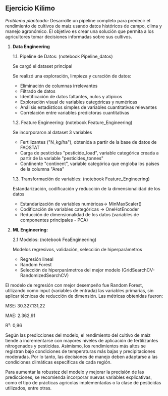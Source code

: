 ## **Ejercicio Kilimo**

*Problema planteado:* Desarrolle un pipeline completo para predecir el rendimiento de cultivos de maíz usando datos históricos de campo, clima y manejo agronómico.
El objetivo es crear una solución que permita a los agricultores tomar decisiones informadas sobre sus cultivos.


1. **Data Engineering**

   1.1. Pipeline de Datos: (notebook Pipeline_datos)

   Se cargó el dataset principal

   Se realizó una exploración, limpieza y curación de datos:
   
      - Eliminación de columnas irrelevantes
      - Filtrado de datos 
      - Identificación de datos faltantes, nulos y atípicos
      - Exploración visual de variables categóricas y numéricas 
      - Análisis estadísticos simples de variables cuantitativas relevantes
      - Correlación entre variables predictoras cuantitativas 
      
   1.2. Feature Engineering: (notebook Feature_Engineering)     
      
   Se incorporaron al dataset 3 variables 
   
      - Fertilizantes ("N_kg/ha"), obtenida a partir de la base de datos de FAOSTAT
      - Carga de pesticidas "pesticide_load", variable categórica creada a partir de la variable "pesticides_tonnes"
      - Continente "continent", variable categórica que engloba los países de la columna "Area"
      
   1.3. Transformación de variables: (notebook Feature_Engineering)
   
   Estandarización, codificación y reducción de la dimensionalidad de los datos
  
      - Estandarización de variables numéricas-> MinMaxScaler()
      - Codificación de variables categóricas -> OneHotEncoder
      - Reducción de dimensionalidad de los datos (variables de componentes principales - PCA)
      
      
      
2. **ML Engineering:**

   2.1 Modelos: (notebook FeaEngineering) 
   
   Modelos regresivos, validación, selección de hiperparámetros
   
      - Regresión lineal  
      - Random Forest 
      - Selección de hiperparámetros del mejor modelo (GridSearchCV-RandomizedSearchCV)
      
      
El modelo de regresión con mejor desempeño fue Random Forest, utilizando como input (variables de entrada) las variables primarias, sin aplicar técnicas de reducción de dimensión. Las métricas obtenidas fueron:

MSE: 30.327.131,22

MAE: 2.362,91

R²: 0,96

Según las predicciones del modelo, el rendimiento del cultivo de maíz tiende a incrementarse con mayores niveles de aplicación de fertilizantes nitrogenados y pesticidas. Asimismo, los rendimientos más altos se registran bajo condiciones de temperaturas más bajas y precipitaciones moderadas. Por lo tanto, las decisiones de manejo deben adaptarse a las condiciones climáticas específicas de cada región. 

Para aumentar la robustez del modelo y mejorar la precisión de las predicciones, se recomienda incorporar nuevas variables explicativas, como el tipo de prácticas agrícolas implementadas o la clase de pesticidas utilizados, entre otras.   


      
      
      
      
      
      

      
      
      

